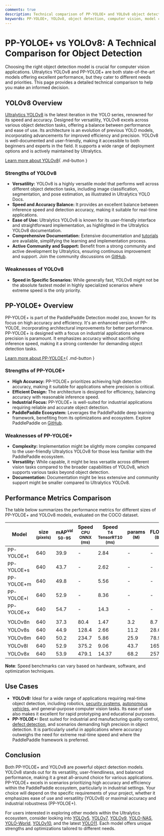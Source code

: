```yaml
---
comments: true
description: Technical comparison of PP-YOLOE+ and YOLOv8 object detection models, including architecture, performance, use cases, mAP, inference speed, and model size.
keywords: PP-YOLOE+, YOLOv8, object detection, computer vision, model comparison, Ultralytics, performance, architecture
---
```


# PP-YOLOE+ vs YOLOv8: A Technical Comparison for Object Detection

Choosing the right object detection model is crucial for computer vision applications. Ultralytics YOLOv8 and PP-YOLOE+ are both state-of-the-art models offering excellent performance, but they cater to different needs and priorities. This page provides a detailed technical comparison to help you make an informed decision.

<script async src="https://cdn.jsdelivr.net/npm/chart.js@3.9.1/dist/chart.min.js"></script>
<script defer src="../../javascript/benchmark.js"></script>

<canvas id="modelComparisonChart" width="1024" height="400" active-models='["PP-YOLOE+", "YOLOv8"]'></canvas>

## YOLOv8 Overview

[Ultralytics YOLOv8](https://github.com/ultralytics/ultralytics) is the latest iteration in the YOLO series, renowned for its speed and accuracy. Designed for versatility, YOLOv8 excels across various object detection tasks, offering a balance between performance and ease of use. Its architecture is an evolution of previous YOLO models, incorporating advancements for improved efficiency and precision. YOLOv8 is well-documented and user-friendly, making it accessible to both beginners and experts in the field. It supports a wide range of deployment options and is actively maintained by Ultralytics.

[Learn more about YOLOv8](https://docs.ultralytics.com/models/yolov8){ .md-button }

### Strengths of YOLOv8

- **Versatility:** YOLOv8 is a highly versatile model that performs well across different object detection tasks, including image classification, segmentation, and pose estimation, as illustrated in Ultralytics YOLO Docs.
- **Speed and Accuracy Balance:** It provides an excellent balance between inference speed and detection accuracy, making it suitable for real-time applications.
- **Ease of Use:** Ultralytics YOLOv8 is known for its user-friendly interface and straightforward implementation, as highlighted in the Ultralytics YOLOv8 documentation.
- **Comprehensive Documentation:** Extensive documentation and [tutorials](https://docs.ultralytics.com/guides/) are available, simplifying the learning and implementation process.
- **Active Community and Support:** Benefit from a strong community and active development by Ultralytics, ensuring continuous improvement and support. Join the community discussions on [GitHub](https://github.com/ultralytics/ultralytics).

### Weaknesses of YOLOv8

- **Speed in Specific Scenarios:** While generally fast, YOLOv8 might not be the absolute fastest model in highly specialized scenarios where extreme speed is the only priority.

## PP-YOLOE+ Overview

PP-YOLOE+ is part of the PaddlePaddle Detection model zoo, known for its focus on high accuracy and efficiency. It's an enhanced version of PP-YOLOE, incorporating architectural improvements for better performance. PP-YOLOE+ is designed with a focus on industrial applications where precision is paramount. It emphasizes accuracy without sacrificing inference speed, making it a strong contender for demanding object detection tasks.

[Learn more about PP-YOLOE+](https://github.com/PaddlePaddle/PaddleDetection/tree/develop/configs/ppyoloe){ .md-button }

### Strengths of PP-YOLOE+

- **High Accuracy:** PP-YOLOE+ prioritizes achieving high detection accuracy, making it suitable for applications where precision is critical.
- **Efficient Design:** The architecture is designed for efficiency, balancing accuracy with reasonable inference speed.
- **Industrial Focus:** PP-YOLOE+ is well-suited for industrial applications requiring reliable and accurate object detection.
- **PaddlePaddle Ecosystem:** Leverages the PaddlePaddle deep learning framework, benefiting from its optimizations and ecosystem. Explore PaddlePaddle on [GitHub](https://github.com/PaddlePaddle/Paddle).

### Weaknesses of PP-YOLOE+

- **Complexity:** Implementation might be slightly more complex compared to the user-friendly Ultralytics YOLOv8 for those less familiar with the PaddlePaddle ecosystem.
- **Versatility:** While capable, it might be less versatile across different vision tasks compared to the broader capabilities of YOLOv8, which supports various tasks beyond object detection.
- **Documentation:** Documentation might be less extensive and community support might be smaller compared to Ultralytics YOLOv8.

## Performance Metrics Comparison

The table below summarizes the performance metrics for different sizes of PP-YOLOE+ and YOLOv8 models, evaluated on the COCO dataset.

| Model      | size<br><sup>(pixels) | mAP<sup>val<br>50-95 | Speed<br><sup>CPU ONNX<br>(ms) | Speed<br><sup>T4 TensorRT10<br>(ms) | params<br><sup>(M) | FLOPs<br><sup>(B) |
| ---------- | --------------------- | -------------------- | ------------------------------ | ----------------------------------- | ------------------ | ----------------- |
| PP-YOLOE+t | 640                   | 39.9                 | -                              | 2.84                                | -                  | -                 |
| PP-YOLOE+s | 640                   | 43.7                 | -                              | 2.62                                | -                  | -                 |
| PP-YOLOE+m | 640                   | 49.8                 | -                              | 5.56                                | -                  | -                 |
| PP-YOLOE+l | 640                   | 52.9                 | -                              | 8.36                                | -                  | -                 |
| PP-YOLOE+x | 640                   | 54.7                 | -                              | 14.3                                | -                  | -                 |
|            |                       |                      |                                |                                     |                    |                   |
| YOLOv8n    | 640                   | 37.3                 | 80.4                           | 1.47                                | 3.2                | 8.7               |
| YOLOv8s    | 640                   | 44.9                 | 128.4                          | 2.66                                | 11.2               | 28.6              |
| YOLOv8m    | 640                   | 50.2                 | 234.7                          | 5.86                                | 25.9               | 78.9              |
| YOLOv8l    | 640                   | 52.9                 | 375.2                          | 9.06                                | 43.7               | 165.2             |
| YOLOv8x    | 640                   | 53.9                 | 479.1                          | 14.37                               | 68.2               | 257.8             |

**Note**: Speed benchmarks can vary based on hardware, software, and optimization techniques.

## Use Cases

- **YOLOv8:** Ideal for a wide range of applications requiring real-time object detection, including robotics, [security systems](https://www.ultralytics.com/blog/security-alarm-system-projects-with-ultralytics-yolov8), [autonomous vehicles](https://www.ultralytics.com/solutions/ai-in-self-driving), and general-purpose computer vision tasks. Its ease of use also makes it excellent for rapid prototyping and educational purposes.
- **PP-YOLOE+:** Best suited for industrial and manufacturing quality control, [defect detection](https://www.ultralytics.com/solutions/ai-in-manufacturing), and scenarios demanding high precision in object detection. It is particularly useful in applications where accuracy outweighs the need for extreme real-time speed and where the PaddlePaddle framework is preferred.

## Conclusion

Both PP-YOLOE+ and YOLOv8 are powerful object detection models. YOLOv8 stands out for its versatility, user-friendliness, and balanced performance, making it a great all-around choice for various applications. PP-YOLOE+ excels in scenarios prioritizing high accuracy and efficiency within the PaddlePaddle ecosystem, particularly in industrial settings. Your choice will depend on the specific requirements of your project, whether it emphasizes ease of use and versatility (YOLOv8) or maximal accuracy and industrial robustness (PP-YOLOE+).

For users interested in exploring other models within the Ultralytics ecosystem, consider looking into [YOLOv5](https://docs.ultralytics.com/models/yolov5/), [YOLOv7](https://docs.ultralytics.com/models/yolov7/), [YOLOv9](https://docs.ultralytics.com/models/yolov9/), [YOLO-NAS](https://docs.ultralytics.com/models/yolo-nas/), [YOLO-World](https://docs.ultralytics.com/models/yolo-world/), [YOLOv10](https://docs.ultralytics.com/models/yolov10/), and the latest [YOLO11](https://docs.ultralytics.com/models/yolo11/). Each model offers unique strengths and optimizations tailored to different needs.
